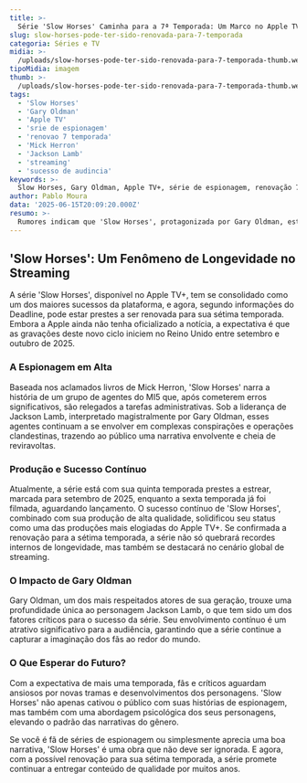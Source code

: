 ```yaml
---
title: >-
  Série 'Slow Horses' Caminha para a 7ª Temporada: Um Marco no Apple TV+
slug: slow-horses-pode-ter-sido-renovada-para-7-temporada
categoria: Séries e TV
midia: >-
  /uploads/slow-horses-pode-ter-sido-renovada-para-7-temporada-thumb.webp
tipoMidia: imagem
thumb: >-
  /uploads/slow-horses-pode-ter-sido-renovada-para-7-temporada-thumb.webp
tags:
  - 'Slow Horses'
  - 'Gary Oldman'
  - 'Apple TV'
  - 'srie de espionagem'
  - 'renovao 7 temporada'
  - 'Mick Herron'
  - 'Jackson Lamb'
  - 'streaming'
  - 'sucesso de audincia'
keywords: >-
  Slow Horses, Gary Oldman, Apple TV+, série de espionagem, renovação 7ª temporada, Mick Herron, Jackson Lamb, streaming, sucesso de audiência
author: Pablo Moura
data: '2025-06-15T20:09:20.000Z'
resumo: >-
  Rumores indicam que 'Slow Horses', protagonizada por Gary Oldman, está prestes a alcançar sua sétima temporada, destacando-se como uma das séries mais longevas do Apple TV+. A produção do novo ciclo pode começar ainda este ano no Reino Unido.
---
```


## 'Slow Horses': Um Fenômeno de Longevidade no Streaming

A série 'Slow Horses', disponível no Apple TV+, tem se consolidado como um dos maiores sucessos da plataforma, e agora, segundo informações do Deadline, pode estar prestes a ser renovada para sua sétima temporada. Embora a Apple ainda não tenha oficializado a notícia, a expectativa é que as gravações deste novo ciclo iniciem no Reino Unido entre setembro e outubro de 2025.

### A Espionagem em Alta
Baseada nos aclamados livros de Mick Herron, 'Slow Horses' narra a história de um grupo de agentes do MI5 que, após cometerem erros significativos, são relegados a tarefas administrativas. Sob a liderança de Jackson Lamb, interpretado magistralmente por Gary Oldman, esses agentes continuam a se envolver em complexas conspirações e operações clandestinas, trazendo ao público uma narrativa envolvente e cheia de reviravoltas.

### Produção e Sucesso Contínuo
Atualmente, a série está com sua quinta temporada prestes a estrear, marcada para setembro de 2025, enquanto a sexta temporada já foi filmada, aguardando lançamento. O sucesso contínuo de 'Slow Horses', combinado com sua produção de alta qualidade, solidificou seu status como uma das produções mais elogiadas do Apple TV+. Se confirmada a renovação para a sétima temporada, a série não só quebrará recordes internos de longevidade, mas também se destacará no cenário global de streaming.

### O Impacto de Gary Oldman
Gary Oldman, um dos mais respeitados atores de sua geração, trouxe uma profundidade única ao personagem Jackson Lamb, o que tem sido um dos fatores críticos para o sucesso da série. Seu envolvimento contínuo é um atrativo significativo para a audiência, garantindo que a série continue a capturar a imaginação dos fãs ao redor do mundo.

### O Que Esperar do Futuro?
Com a expectativa de mais uma temporada, fãs e críticos aguardam ansiosos por novas tramas e desenvolvimentos dos personagens. 'Slow Horses' não apenas cativou o público com suas histórias de espionagem, mas também com uma abordagem psicológica dos seus personagens, elevando o padrão das narrativas do gênero.

Se você é fã de séries de espionagem ou simplesmente aprecia uma boa narrativa, 'Slow Horses' é uma obra que não deve ser ignorada. E agora, com a possível renovação para sua sétima temporada, a série promete continuar a entregar conteúdo de qualidade por muitos anos.
